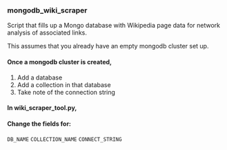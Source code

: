 ### mongodb_wiki_scraper
Script that fills up a Mongo database with Wikipedia page data for network analysis of associated links.

This assumes that you already have an empty mongodb cluster set up.

#### Once a mongodb cluster is created,
 1. Add a database
 2. Add a collection in that database
 3. Take note of the connection string


#### In wiki_scraper_tool.py,
#### Change the fields for:
`DB_NAME`
`COLLECTION_NAME`
`CONNECT_STRING `
